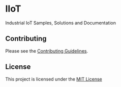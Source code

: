 # IIoT
Industrial IoT Samples, Solutions and Documentation

## Contributing
Please see the [Contributing Guidelines](CONTRIBUTING.md). 

## License
This project is licensed under the [MIT License](LICENSE.txt)
